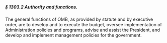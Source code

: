 ##### § 1303.2 Authority and functions. #####

The general functions of OMB, as provided by statute and by executive order, are to develop and to execute the budget, oversee implementation of Administration policies and programs, advise and assist the President, and develop and implement management policies for the government.